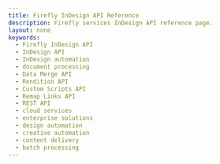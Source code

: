 ```yaml
---
title: Firefly InDesign API Reference
description: Firefly services InDesign API reference page.
layout: none
keywords:
  - Firefly InDesign API
  - InDesign API
  - InDesign automation
  - document processing
  - Data Merge API
  - Rendition API
  - Custom Scripts API
  - Remap Links API
  - REST API
  - cloud services
  - enterprise solutions
  - design automation
  - creative automation
  - content delivery
  - batch processing
---
```


<RedoclyAPIBlock src="/firefly-services/docs/indesign-apis/indesignapi.json" width="600px" disableSidebar scrollYOffset={64} generateCodeSamples="languages: [{lang: 'curl'}]" />
